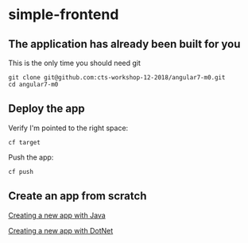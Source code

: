 # simple-frontend

## The application has already been built for you

This is the only time you should need git

```
git clone git@github.com:cts-workshop-12-2018/angular7-m0.git
cd angular7-m0
```

## Deploy the app

Verify I'm pointed to the right space:
```
cf target
```

Push the app:
```
cf push
```

## Create an app from scratch

[Creating a new app with Java](https://github.com/cts-workshop-12-2018/spring-employee-service-m1) 

[Creating a new app with DotNet](https://github.com/cts-workshop-12-2018/dotnet-employee-service-m1)